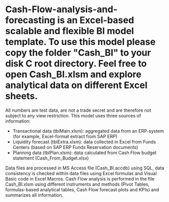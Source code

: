 # Cash-Flow-analysis-and-forecasting is an Excel-based scalable and flexible BI model template. To use this model please copy the folder "Cash_BI" to your disk C root directory. Feel free to open Cash_BI.xlsm and explore analytical data on different Excel sheets.

All numbers are test data, are not a trade secret and are therefore not subject to any view restriction. This model uses three sources of information:
- Transactional data (tblMain.xlsm):  aggregated data from an ERP-system (for example, Excel-format extract from SAP ERP)
- Liquidity forecast (tblExtra.xlsm): data collected in Excel from Funds Centers (based on SAP ERP Funds Reservation documents)
- Planning data (tblPlan.xlsm):       data calculated from Cash Flow budget statement (Cash_From_Budget.xlsx)

Data files are processed in MS Access file (Cash_BI.accdb) using SQL, data consistency is checked within data files using Excel formulas and Visual Basic code in Excel Macros.
Cash Flow analysis is performed in the file Cash_BI.xlsm using different instruments and methods (Pivot Tables, formulas-based analytical tables, Cash Flow forecast plots and KPIs) and summarizes all information.
